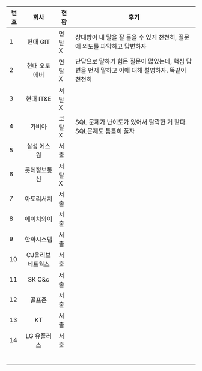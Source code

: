 | 번호  | 회사   | 현황  | 후기|
|--|:--:|--| --|
|1|현대 GIT|면탈 X| 상대방이 내 말을 잘 들을 수 있게 천천히, 질문에 의도를 파악하고 답변하자|
|2|현대 오토에버|면탈 X|단답으로 말하기 힘든 질문이 많았는데, 핵심 답변을 먼저 말하고 이에 대해 설명하자. 똑같이 천천히|
|3|현대 IT&E|서탈 X||
|4|가비아|코탈 X|SQL 문제가 난이도가 있어서 탈락한 거 같다. SQL문제도 틈틈히 풀자|
|5|삼성 에스원|서출||
|6|롯데정보통신|서탈 X||
|7|아토리서치|서출||
|8|에이치와이|서출||
|9| 한화시스템| 서출 ||
|10| CJ올리브네트웍스| 서출||
| 11| SK C&c | 서출||
| 12| 골프존 |서출||
| 13| KT| 서출 ||
|14 | LG 유플러스 | 서출||
| | | ||
| | | ||
| | | ||
| | | ||
| | | ||
| | | ||






